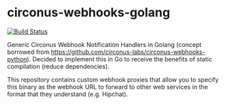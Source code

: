 circonus-webhooks-golang
========================

[![Build Status](https://travis-ci.org/modcloth-labs/circonus-webhooks-golang.svg)](https://travis-ci.org/modcloth-labs/circonus-webhooks-golang)

Generic Circonus Webhook Notification Handlers in Golang (concept borrowed from
https://github.com/circonus-labs/circonus-webhooks-python). Decided to
implement this in Go to receive the benefits of static compilation (reduce
dependencies).

This repository contains custom webhook proxies that allow you to specify this
binary as the webhook URL to forward to other web services in the format that
they understand (e.g. Hipchat).
